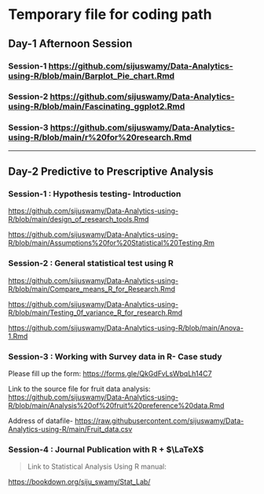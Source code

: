 # Temporary file for coding path


## Day-1 Afternoon Session

### Session-1 <https://github.com/sijuswamy/Data-Analytics-using-R/blob/main/Barplot_Pie_chart.Rmd>

### Session-2 <https://github.com/sijuswamy/Data-Analytics-using-R/blob/main/Fascinating_ggplot2.Rmd>

### Session-3 <https://github.com/sijuswamy/Data-Analytics-using-R/blob/main/r%20for%20research.Rmd>

---

## Day-2 Predictive to Prescriptive Analysis

### Session-1 : Hypothesis testing- Introduction

<https://github.com/sijuswamy/Data-Analytics-using-R/blob/main/design_of_research_tools.Rmd>

<https://github.com/sijuswamy/Data-Analytics-using-R/blob/main/Assumptions%20for%20Statistical%20Testing.Rm>

### Session-2 : General statistical test using R

<https://github.com/sijuswamy/Data-Analytics-using-R/blob/main/Compare_means_R_for_Research.Rmd>

<https://github.com/sijuswamy/Data-Analytics-using-R/blob/main/Testing_0f_variance_R_for_research.Rmd>

<https://github.com/sijuswamy/Data-Analytics-using-R/blob/main/Anova-1.Rmd>

### Session-3 : Working with Survey data in R- Case study

Please fill up the form:
<https://forms.gle/QkGdFvLsWbqLh14C7>

Link to the source file for fruit data analysis:
<https://github.com/sijuswamy/Data-Analytics-using-R/blob/main/Analysis%20of%20fruit%20preference%20data.Rmd>

Address of datafile- https://raw.githubusercontent.com/sijuswamy/Data-Analytics-using-R/main/Fruit_data.csv
### Session-4 : Journal Publication with R + $\LaTeX$



>Link to Statistical Analysis Using R manual:

<https://bookdown.org/siju_swamy/Stat_Lab/>
